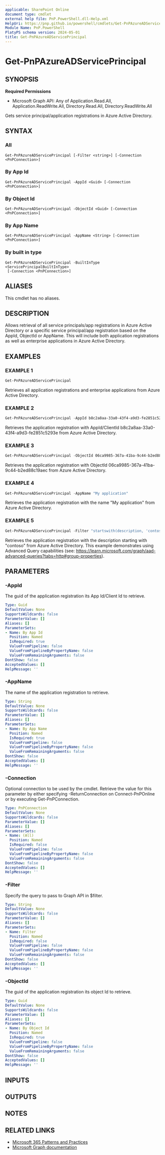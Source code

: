 ```yaml
---
applicable: SharePoint Online
document type: cmdlet
external help file: PnP.PowerShell.dll-Help.xml
HelpUri: https://pnp.github.io/powershell/cmdlets/Get-PnPAzureADServicePrincipal.html
Module Name: PnP.PowerShell
PlatyPS schema version: 2024-05-01
title: Get-PnPAzureADServicePrincipal
---
```


# Get-PnPAzureADServicePrincipal

## SYNOPSIS

**Required Permissions**

  *  Microsoft Graph API: Any of Application.Read.All, Application.ReadWrite.All, Directory.Read.All, Directory.ReadWrite.All

Gets service principal/application registrations in Azure Active Directory.

## SYNTAX

### All

```
Get-PnPAzureADServicePrincipal [-Filter <string>] [-Connection <PnPConnection>]
```

### By App Id

```
Get-PnPAzureADServicePrincipal -AppId <Guid> [-Connection <PnPConnection>]
```

### By Object Id

```
Get-PnPAzureADServicePrincipal -ObjectId <Guid> [-Connection <PnPConnection>]
```

### By App Name

```
Get-PnPAzureADServicePrincipal -AppName <String> [-Connection <PnPConnection>]
```

### By built in type

```
Get-PnPAzureADServicePrincipal -BuiltInType <ServicePrincipalBuiltInType>
 [-Connection <PnPConnection>]
```

## ALIASES

This cmdlet has no aliases.

## DESCRIPTION

Allows retrieval of all service principals/app registrations in Azure Active Directory or a specific service principal/app registration based on the AppId, ObjectId or AppName. This will include both application registrations as well as enterprise applications in Azure Active Directory.

## EXAMPLES

### EXAMPLE 1

```powershell
Get-PnPAzureADServicePrincipal
```

Retrieves all application registrations and enterprise applications from Azure Active Directory.

### EXAMPLE 2

```powershell
Get-PnPAzureADServicePrincipal -AppId b8c2a8aa-33a0-43f4-a9d3-fe2851c5293e
```

Retrieves the application registration with AppId/ClientId b8c2a8aa-33a0-43f4-a9d3-fe2851c5293e from Azure Active Directory.

### EXAMPLE 3

```powershell
Get-PnPAzureADServicePrincipal -ObjectId 06ca9985-367a-41ba-9c44-b2ed88c19aec
```

Retrieves the application registration with ObjectId 06ca9985-367a-41ba-9c44-b2ed88c19aec from Azure Active Directory.

### EXAMPLE 4

```powershell
Get-PnPAzureADServicePrincipal -AppName "My application"
```

Retrieves the application registration with the name "My application" from Azure Active Directory.

### EXAMPLE 5

```powershell
Get-PnPAzureADServicePrincipal -Filter "startswith(description, 'contoso')"
```

Retrieves the application registration with the description starting with "contoso" from Azure Active Directory. This example demonstrates using Advanced Query capabilities (see: https://learn.microsoft.com/graph/aad-advanced-queries?tabs=http#group-properties).

## PARAMETERS

### -AppId

The guid of the application registration its App Id/Client Id to retrieve.

```yaml
Type: Guid
DefaultValue: None
SupportsWildcards: false
ParameterValue: []
Aliases: []
ParameterSets:
- Name: By App Id
  Position: Named
  IsRequired: true
  ValueFromPipeline: false
  ValueFromPipelineByPropertyName: false
  ValueFromRemainingArguments: false
DontShow: false
AcceptedValues: []
HelpMessage: ''
```

### -AppName

The name of the application registration to retrieve.

```yaml
Type: String
DefaultValue: None
SupportsWildcards: false
ParameterValue: []
Aliases: []
ParameterSets:
- Name: By App Name
  Position: Named
  IsRequired: true
  ValueFromPipeline: false
  ValueFromPipelineByPropertyName: false
  ValueFromRemainingArguments: false
DontShow: false
AcceptedValues: []
HelpMessage: ''
```

### -Connection

Optional connection to be used by the cmdlet. Retrieve the value for this parameter by either specifying -ReturnConnection on Connect-PnPOnline or by executing Get-PnPConnection.

```yaml
Type: PnPConnection
DefaultValue: None
SupportsWildcards: false
ParameterValue: []
Aliases: []
ParameterSets:
- Name: (All)
  Position: Named
  IsRequired: false
  ValueFromPipeline: false
  ValueFromPipelineByPropertyName: false
  ValueFromRemainingArguments: false
DontShow: false
AcceptedValues: []
HelpMessage: ''
```

### -Filter

Specify the query to pass to Graph API in $filter.

```yaml
Type: String
DefaultValue: None
SupportsWildcards: false
ParameterValue: []
Aliases: []
ParameterSets:
- Name: Filter
  Position: Named
  IsRequired: false
  ValueFromPipeline: false
  ValueFromPipelineByPropertyName: false
  ValueFromRemainingArguments: false
DontShow: false
AcceptedValues: []
HelpMessage: ''
```

### -ObjectId

The guid of the application registration its object Id to retrieve.

```yaml
Type: Guid
DefaultValue: None
SupportsWildcards: false
ParameterValue: []
Aliases: []
ParameterSets:
- Name: By Object Id
  Position: Named
  IsRequired: true
  ValueFromPipeline: false
  ValueFromPipelineByPropertyName: false
  ValueFromRemainingArguments: false
DontShow: false
AcceptedValues: []
HelpMessage: ''
```

## INPUTS

## OUTPUTS

## NOTES

## RELATED LINKS

- [Microsoft 365 Patterns and Practices](https://aka.ms/m365pnp)
- [Microsoft Graph documentation](https://learn.microsoft.com/graph/api/serviceprincipal-get)
